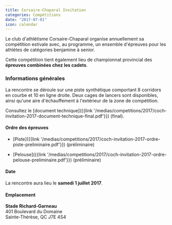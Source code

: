 ```yaml
---
title: Corsaire-Chaparal Invitation
categories: Compétitions
date: "2017-07-01"
icon: calendar
---
```


Le club d'athlétisme Corsaire-Chaparal organise annuellement sa compétition estivale avec, au programme, un ensemble d'épreuves pour les athlètes de catégories benjamine à senior.

Cette compétition tient également lieu de championnat provincial des **épreuves combinées chez les cadets**.

### Informations générales

La rencontre se déroule sur une piste synthétique comportant 8 corridors en courbe et 10 en ligne droite. Deux cages de lancers sont disponibles, ainsi qu'une aire d'échauffement à l'extérieur de la zone de compétition.

Consultez le [document technique]({{link '/medias/competitions/2017/coch-invitation-2017-document-technique-final.pdf'}}) (final).

#### Ordre des épreuves

* [Piste]({{link '/medias/competitions/2017/coch-invitation-2017-ordre-piste-preliminaire.pdf'}}) (préliminaire)

* [Pelouse]({{link '/medias/competitions/2017/coch-invitation-2017-ordre-pelouse-preliminaire.pdf'}}) (préliminaire)

#### Date

La rencontre aura lieu le **samedi 1 juillet 2017**.

#### Emplacement

**Stade Richard-Garneau**  
401 Boulevard du Domaine  
Sainte-Thérèse, QC J7E 4S4
